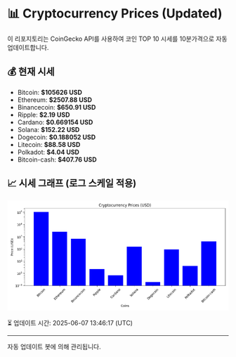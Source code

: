 
# 📊 Cryptocurrency Prices (Updated)

이 리포지토리는 CoinGecko API를 사용하여 코인 TOP 10 시세를 10분가격으로 자동 업데이트합니다.

## 💰 현재 시세
- Bitcoin: **$105626 USD**
- Ethereum: **$2507.88 USD**
- Binancecoin: **$650.91 USD**
- Ripple: **$2.19 USD**
- Cardano: **$0.669154 USD**
- Solana: **$152.22 USD**
- Dogecoin: **$0.188052 USD**
- Litecoin: **$88.58 USD**
- Polkadot: **$4.04 USD**
- Bitcoin-cash: **$407.76 USD**

## 📈 시세 그래프 (로그 스케일 적용)
![Crypto Prices](crypto_prices.png)

⏳ 업데이트 시간: 2025-06-07 13:46:17 (UTC)

---
자동 업데이트 봇에 의해 관리됩니다.
